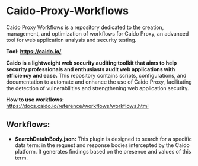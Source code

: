# Caido-Proxy-Workflows
Caido Proxy Workflows is a repository dedicated to the creation, management, and optimization of workflows for Caido Proxy, an advanced tool for web application analysis and security testing. 

**Tool: https://caido.io/**

**Caido is a lightweight web security auditing toolkit that aims to help security professionals and enthusiasts audit web applications with efficiency and ease.** This repository contains scripts, configurations, and documentation to automate and enhance the use of Caido Proxy, facilitating the detection of vulnerabilities and strengthening web application security.

**How to use workflows:**
https://docs.caido.io/reference/workflows/workflows.html

## Workflows:
  - **SearchDataInBody.json:**
    This plugin is designed to search for a specific data term: in the request and response bodies intercepted by the Caido platform. It generates findings based on the presence and values of this term.


